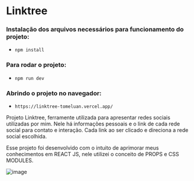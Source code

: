 # Linktree 

### Instalação dos arquivos necessários para funcionamento do projeto:
- `npm install`

### Para rodar o projeto:
- `npm run dev`

### Abrindo o projeto no navegador:
- `https://linktree-tomeluan.vercel.app/`

Projeto Linktree, ferramente utilizada para apresentar redes sociais utilizadas por mim.
Nele há informações pessoais e o link de cada rede social para contato e interação. Cada link ao ser clicado e direciona a rede social escolhida.

Esse projeto foi desenvolvido com o intuito de aprimorar meus conhecimentos em REACT JS, nele utilizei o conceito de PROPS e CSS MODULES.


![image](https://user-images.githubusercontent.com/54185747/206189010-dae507ee-ac15-4adb-9fd8-c43e05b75b00.png)
